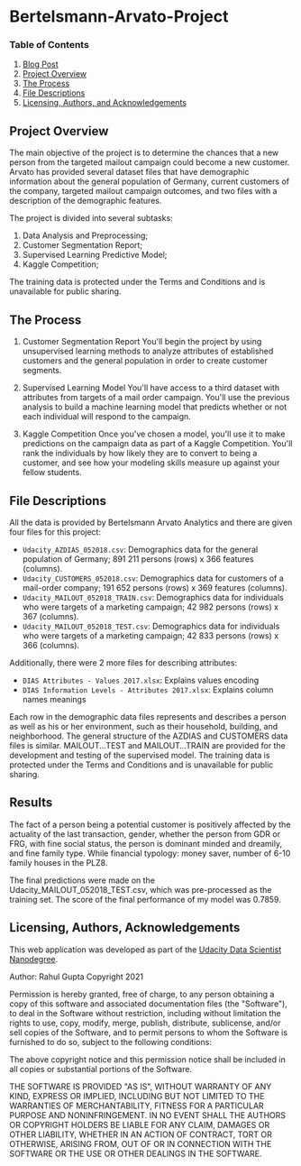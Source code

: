 # Bertelsmann-Arvato-Project

### Table of Contents
1. [Blog Post](https://rahulgupta1.medium.com/customer-segmentation-report-for-arvato-financial-services-e2f03f149f96)
2. [Project Overview](#overview)
3. [The Process](#process)
4. [File Descriptions](#files)
5. [Licensing, Authors, and Acknowledgements](#license)


## Project Overview<a name="overview"></a>
The main objective of the project is to determine the chances that a new person from the targeted mailout campaign could become a new customer.
Arvato has provided several dataset files that have demographic information about the general population of Germany, current customers of the company, targeted mailout campaign outcomes, and two files with a description of the demographic features.

The project is divided into several subtasks:
1.	Data Analysis and Preprocessing;
2.	Customer Segmentation Report;
3.	Supervised Learning Predictive Model;
4.	Kaggle Competition;

The training data is protected under the Terms and Conditions and is unavailable for public sharing.

## The Process <a name="process"></a>

1. Customer Segmentation Report
You'll begin the project by using unsupervised learning methods to analyze attributes of established customers and the general population in order to create customer segments.

2. Supervised Learning Model
You'll have access to a third dataset with attributes from targets of a mail order campaign. You'll use the previous analysis to build a machine learning model that predicts whether or not each individual will respond to the campaign.

3. Kaggle Competition
Once you've chosen a model, you'll use it to make predictions on the campaign data as part of a Kaggle Competition. You'll rank the individuals by how likely they are to convert to being a customer, and see how your modeling skills measure up against your fellow students.

## File Descriptions <a name="files"></a>

All the data is provided by Bertelsmann Arvato Analytics and there are given four files for this project:
* `Udacity_AZDIAS_052018.csv`: Demographics data for the general population of Germany; 891 211 persons (rows) x 366 features (columns).
* `Udacity_CUSTOMERS_052018.csv`: Demographics data for customers of a mail-order company; 191 652 persons (rows) x 369 features (columns).
* `Udacity_MAILOUT_052018_TRAIN.csv`: Demographics data for individuals who were targets of a marketing campaign; 42 982 persons (rows) x 367 (columns).
* `Udacity_MAILOUT_052018_TEST.csv`: Demographics data for individuals who were targets of a marketing campaign; 42 833 persons (rows) x 366 (columns).

Additionally, there were 2 more files for describing attributes:
* `DIAS Attributes - Values 2017.xlsx`: Explains values encoding 
* `DIAS Information Levels - Attributes 2017.xlsx`: Explains column names meanings

Each row in the demographic data files represents and describes a person as well as his or her environment, such as their household, building, and neighborhood. The general structure of the AZDIAS and CUSTOMERS data files is similar. MAILOUT...TEST and MAILOUT…TRAIN are provided for the development and testing of the supervised model.
The training data is protected under the Terms and Conditions and is unavailable for public sharing.


## Results <a name="results"></a>
The fact of a person being a potential customer is positively affected by the actuality of the last transaction, gender, whether the person from GDR or FRG, with fine social status, the person is dominant minded and dreamily, and fine family type. While financial typology: money saver, number of 6-10 family houses in the PLZ8.

The final predictions were made on the Udacity_MAILOUT_052018_TEST.csv, which was pre-processed as the training set. The score of the final performance of my model was 0.7859. 

## Licensing, Authors, Acknowledgements <a name="license"></a>
This web application was developed as part of the [Udacity Data Scientist Nanodegree](https://www.udacity.com/course/data-scientist-nanodegree--nd025).

Author: Rahul Gupta Copyright 2021

Permission is hereby granted, free of charge, to any person obtaining a copy of this software and associated documentation files (the "Software"), to deal in the Software without restriction, including without limitation the rights to use, copy, modify, merge, publish, distribute, sublicense, and/or sell copies of the Software, and to permit persons to whom the Software is furnished to do so, subject to the following conditions:

The above copyright notice and this permission notice shall be included in all copies or substantial portions of the Software.

THE SOFTWARE IS PROVIDED "AS IS", WITHOUT WARRANTY OF ANY KIND, EXPRESS OR IMPLIED, INCLUDING BUT NOT LIMITED TO THE WARRANTIES OF MERCHANTABILITY, FITNESS FOR A PARTICULAR PURPOSE AND NONINFRINGEMENT. IN NO EVENT SHALL THE AUTHORS OR COPYRIGHT HOLDERS BE LIABLE FOR ANY CLAIM, DAMAGES OR OTHER LIABILITY, WHETHER IN AN ACTION OF CONTRACT, TORT OR OTHERWISE, ARISING FROM, OUT OF OR IN CONNECTION WITH THE SOFTWARE OR THE USE OR OTHER DEALINGS IN THE SOFTWARE.
